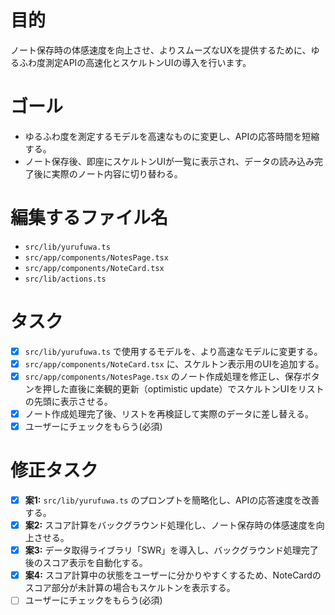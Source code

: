 # 目的
ノート保存時の体感速度を向上させ、よりスムーズなUXを提供するために、ゆるふわ度測定APIの高速化とスケルトンUIの導入を行います。

# ゴール
- ゆるふわ度を測定するモデルを高速なものに変更し、APIの応答時間を短縮する。
- ノート保存後、即座にスケルトンUIが一覧に表示され、データの読み込み完了後に実際のノート内容に切り替わる。

# 編集するファイル名
- `src/lib/yurufuwa.ts`
- `src/app/components/NotesPage.tsx`
- `src/app/components/NoteCard.tsx`
- `src/lib/actions.ts`

# タスク
- [x] `src/lib/yurufuwa.ts` で使用するモデルを、より高速なモデルに変更する。
- [x] `src/app/components/NoteCard.tsx` に、スケルトン表示用のUIを追加する。
- [x] `src/app/components/NotesPage.tsx` のノート作成処理を修正し、保存ボタンを押した直後に楽観的更新（optimistic update）でスケルトンUIをリストの先頭に表示させる。
- [x] ノート作成処理完了後、リストを再検証して実際のデータに差し替える。
- [x] ユーザーにチェックをもらう(必須)

# 修正タスク
- [x] **案1:** `src/lib/yurufuwa.ts` のプロンプトを簡略化し、APIの応答速度を改善する。
- [x] **案2:** スコア計算をバックグラウンド処理化し、ノート保存時の体感速度を向上させる。
- [x] **案3:** データ取得ライブラリ「SWR」を導入し、バックグラウンド処理完了後のスコア表示を自動化する。
- [x] **案4:** スコア計算中の状態をユーザーに分かりやすくするため、NoteCardのスコア部分が未計算の場合もスケルトンを表示する。
- [ ] ユーザーにチェックをもらう(必須)